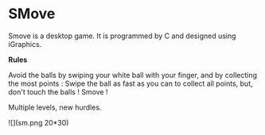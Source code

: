 # SMove

Smove is a desktop game. It is programmed by C and designed using iGraphics. 

**Rules**

Avoid the balls by swiping your white ball with your finger, and by collecting the most points :
Swipe the ball as fast as you can to collect all points, but, don't touch the balls ! Smove ! 

Multiple levels, new hurdles.

![](sm.png 20*30)
